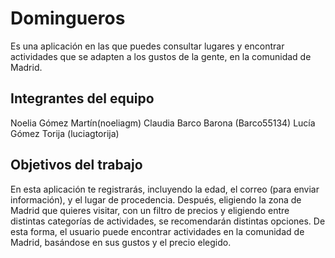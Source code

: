 # Domingueros

Es una aplicación en las que puedes consultar lugares y encontrar actividades que se adapten a los gustos de la gente, en la comunidad de Madrid.

## Integrantes del equipo

Noelia Gómez Martín(noeliagm)
Claudia Barco Barona (Barco55134)
Lucía Gómez Torija (luciagtorija)

## Objetivos del trabajo

En esta aplicación te registrarás, incluyendo la edad, el correo (para enviar información), y el lugar de procedencia. Después, eligiendo la zona de Madrid que quieres visitar, con un filtro de precios y eligiendo entre distintas categorías de actividades, se recomendarán distintas opciones. De esta forma, el usuario puede encontrar actividades en la comunidad de Madrid, basándose en sus gustos y el precio elegido.
